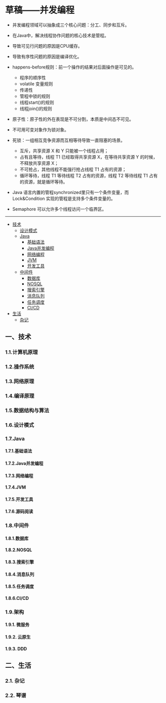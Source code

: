 # 草稿——并发编程

- 并发编程领域可以抽象成三个核心问题：分工、同步和互斥。

- 在Java中，解决线程协作问题的核心技术是管程。

- 导致可见行问题的原因是CPU缓存。

- 导致有序性问题的原因是编译优化。

- happens-before规则：前一个操作的结果对后面操作是可见的。
    - 程序的顺序性
    - volatile 变量规则
    - 传递性
    - 管程中锁的规则
    - 线程start()的规则
    - 线程join()的规则

- 原子性：原子性的外在表现是不可分割，本质是中间态不可见。

- 不可用可变对象作为锁对象。

- 死锁：一组相互竞争资源而互相等待导致一直阻塞的场景。
    - 互斥，共享资源 X 和 Y 只能被一个线程占用；
    - 占有且等待，线程 T1 已经取得共享资源 X，在等待共享资源 Y 的时候，不释放共享资源 X；
    - 不可抢占，其他线程不能强行抢占线程 T1 占有的资源；
    - 循环等待，线程 T1 等待线程 T2 占有的资源，线程 T2 等待线程 T1 占有的资源，就是循环等待。

- Java 语言内置的管程synchronized里只有一个条件变量，而 Lock&Condition 实现的管程是支持多个条件变量的。

- Semaphore 可以允许多个线程访问一个临界区。

___

- [技术](#技术)
    - [设计模式](#设计模式)
    - [Java](#Java)
        - [基础语法](#基础语法)
        - [Java并发编程](#Java并发编程)
        - [网络编程](#网络编程)
        - [JVM](#JVM)
        - [开发工具](#开发工具)
    - [中间件](#中间件)
        - [数据库](#数据库)
        - [NOSQL](#NOSQL)
        - [搜索引擎](#搜索引擎)
        - [消息队列](#消息队列)
        - [任务调度](#任务调度)
        - [CI/CD](#CI/CD)
- [生活](#生活)
    - [杂记](#杂记)

## 一、技术

### 1.1.计算机原理

### 1.2.操作系统

### 1.3.网络原理

### 1.4.编译原理

### 1.5.数据结构与算法

### 1.6.设计模式

### 1.7.Java

#### 1.7.1.基础语法

#### 1.7.2.Java并发编程

#### 1.7.3.网络编程

#### 1.7.4.JVM

#### 1.7.5.开发工具

#### 1.7.6.源码阅读

### 1.8.中间件

#### 1.8.1.数据库

#### 1.8.2.NOSQL

#### 1.8.3.搜索引擎

#### 1.8.4.消息队列

#### 1.8.5.任务调度

#### 1.8.6.CI/CD

### 1.9.架构

#### 1.9.1. 微服务

#### 1.9.2. 云原生

#### 1.9.3. DDD

## 二、生活

### 2.1. 杂记

### 2.2. 琴谱
